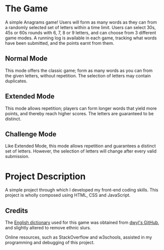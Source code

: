 # The Game
A simple Anagrams game! Users will form as many words as they can from a randomly selected set of letters within a time limit.
Users can select 30s, 45s or 60s rounds with 6, 7, 8 or 9 letters, and can choose from 3 different game modes. A running log 
is available in each game, tracking what words have been submitted, and the points earnt from them.

## Normal Mode
This mode offers the classic game; form as many words as you can from the given letters, without repetition. The selection of letters
may contain duplicates.

## Extended Mode
This mode allows repetition; players can form longer words that yield more points, and thereby reach higher scores. The letters are guaranteed to be distinct.

## Challenge Mode
Like Extended Mode, this mode allows repetition and guarantees a distinct set of letters. However, the selection of letters will change after every valid submission.

# Project Description
A simple project through which I developed my front-end coding skills. This project is wholly composed using HTML, CSS and JavaScript.

## Credits
The [English dictionary](src/words.json) used for this game was obtained from [dwyl's GitHub](https://github.com/dwyl/english-words), and slightly
altered to remove ethnic slurs.

Online resources, such as StackOverflow and w3schools, assisted in my programming and debugging of this project.
